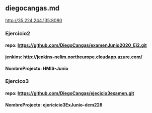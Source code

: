 ## diegocangas.md

http://35.224.244.135:8080

### Ejercicio2
#### repo: https://github.com/DiegoCangas/examenJunio2020_Ej2.git
#### jenkins: http://jenkins-nelim.northeurope.cloudapp.azure.com/
#### NombreProjecto: HMIS-Junio

### Ejercico3
#### repo: https://github.com/DiegoCangas/ejecicio3examen.git
#### NombreProjecto: ejericicio3ExJunio-dcm228
